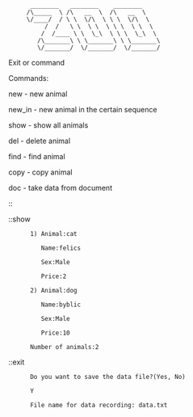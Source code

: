           ________   ________    ________
         /\_____  \ /\   __  \  /\   __  \
         \/____/  / \ \  \/\  \ \ \  \/\  \
              /  /   \ \  \ \  \ \ \  \ \  \
             /  /____ \ \  \_\  \ \ \  \_\  \
            /\_______\ \ \_______\ \ \_______\
            \/_______/  \/_______/  \/_______/
Exit or command

Commands:

new - new animal

new_in - new animal in the certain sequence

show - show all animals

del - delete animal

find - find animal

copy - copy animal

doc - take data from document

::

::show

          1) Animal:cat

             Name:felics

             Sex:Male

             Price:2

          2) Animal:dog

             Name:byblic

             Sex:Male

             Price:10

          Number of animals:2

::exit

          Do you want to save the data file?(Yes, No)
          
          Y
          
          File name for data recording: data.txt
